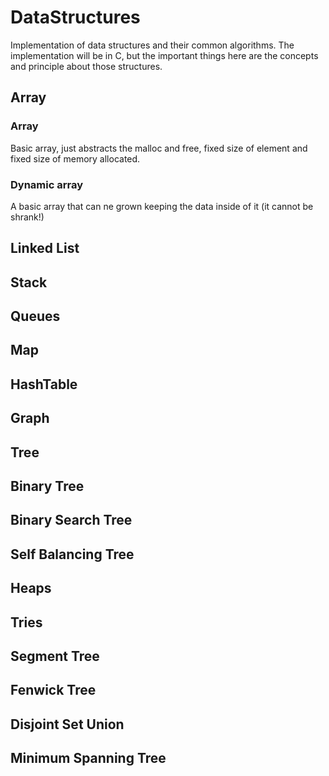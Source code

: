 # DataStructures
Implementation of data structures and their common algorithms.
The implementation will be in C, but the important things here are the concepts and
principle about those structures.

## Array
### Array
Basic array, just abstracts the malloc and free, fixed size of element and fixed size of memory
allocated.
### Dynamic array
A basic array that can ne grown keeping the data inside of it (it cannot be shrank!)
## Linked List
## Stack
## Queues
## Map
## HashTable
## Graph
## Tree
## Binary Tree
## Binary Search Tree
## Self Balancing Tree
## Heaps
## Tries
## Segment Tree
## Fenwick Tree
## Disjoint Set Union
## Minimum Spanning Tree
